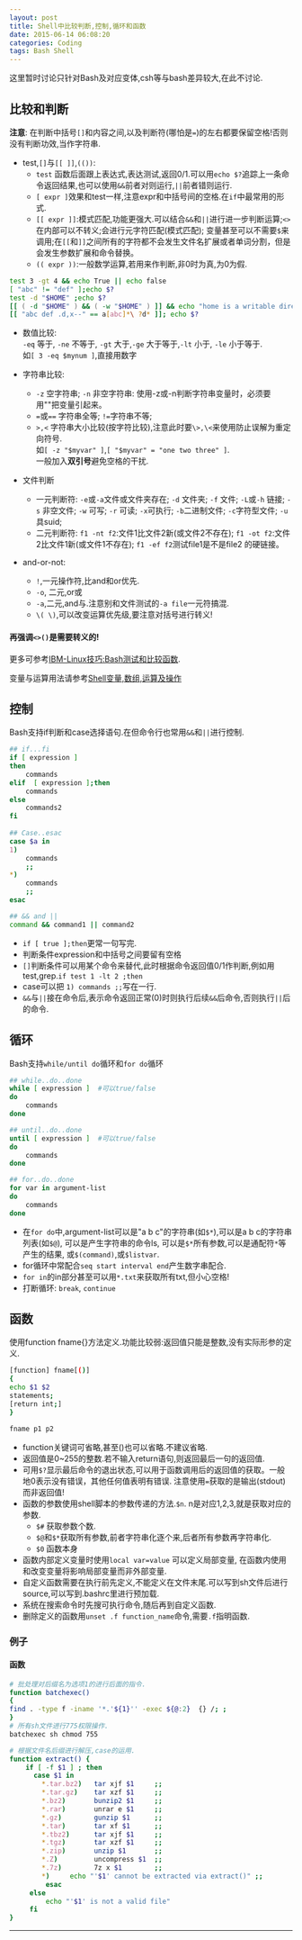 ```yaml
---
layout: post
title: Shell中比较判断,控制,循环和函数
date: 2015-06-14 06:08:20
categories: Coding
tags: Bash Shell
---
```


这里暂时讨论只针对Bash及对应变体,csh等与bash差异较大,在此不讨论.

## 比较和判断

**注意**: 在判断中括号`[]`和内容之间,以及判断符(哪怕是`=`)的左右都要保留空格!否则没有判断功效,当作字符串.

- test,`[]`与`[[ ]]`,`(())`:  
  - `test` 函数后面跟上表达式,表达测试,返回0/1.可以用`echo $?`追踪上一条命令返回结果,也可以使用`&&`前者对则运行,`||`前者错则运行.
  - `[ expr ]`效果和test一样,注意expr和中括号间的空格.在`if`中最常用的形式.
  - `[[ expr ]]`:模式匹配,功能更强大.可以结合`&&`和`||`进行进一步判断运算;`<>`在内部可以不转义;会进行元字符匹配(模式匹配); 变量甚至可以不需要`$`来调用;在`[[`和`]]`之间所有的字符都不会发生文件名扩展或者单词分割，但是会发生参数扩展和命令替换。
  - `(( expr ))`:一般数学运算,若用来作判断,非0时为真,为0为假.

~~~ bash  
test 3 -gt 4 && echo True || echo false
[ "abc" != "def" ];echo $?
test -d "$HOME" ;echo $?
[[ ( -d "$HOME" ) && ( -w "$HOME" ) ]] && echo "home is a writable directory"
[[ "abc def .d,x--" == a[abc]*\ ?d* ]]; echo $?
~~~

- 数值比较:  
`-eq` 等于, `-ne` 不等于, `-gt` 大于,`-ge` 大于等于,`-lt` 小于, `-le` 小于等于.  
如`[ 3 -eq $mynum ]`,直接用数字

- 字符串比较:  
  - `-z` 空字符串; `-n` 非空字符串: 使用-z或-n判断字符串变量时，必须要用""把变量引起来。  
  - `=`或`==` 字符串全等; `!=`字符串不等;
  - `>,<` 字符串大小比较(按字符比较),注意此时要`\>,\<`来使用防止误解为重定向符号.  
如`[ -z "$myvar" ]`,`[ "$myvar" = "one two three" ]`.  
一般加入**双引号**避免空格的干扰.

- 文件判断  
  - 一元判断符: `-e`或`-a`文件或文件夹存在; `-d` 文件夹; `-f` 文件; `-L`或`-h` 链接; `-s` 非空文件; `-w` 可写; `-r` 可读; `-x`可执行; `-b`二进制文件; `-c`字符型文件; `-u` 具suid;  
  - 二元判断符: `f1 -nt f2`:文件1比文件2新(或文件2不存在); `f1 -ot f2`:文件2比文件1新(或文件1不存在); `f1 -ef f2`测试file1是不是file2 的硬链接。  

- and-or-not:  
  - `!`,一元操作符,比and和or优先.
  - `-o`, 二元,or或
  - `-a`,二元,and与.注意别和文件测试的`-a file`一元符搞混.
  - `\( \)`,可以改变运算优先级,要注意对括号进行转义!

#### 再强调`<>()`是需要转义的!

更多可参考[IBM-Linux技巧:Bash测试和比较函数](http://www.ibm.com/developerworks/cn/linux/l-bash-test.html).

变量与运算用法请参考[Shell变量,数组,运算及操作](/2015/06/15/shell-varient-operation/)

## 控制
Bash支持if判断和case选择语句.在但命令行也常用`&&`和`||`进行控制.

~~~ bash
## if...fi
if [ expression ]
then
    commands
elif  [ expression ];then
    commands
else
    commands2
fi
 
## Case..esac
case $a in
1)
    commands
    ;;
*)
    commands
    ;;
esac

## && and ||
command && command1 || command2
~~~

- `if [ true ];then`更常一句写完.
- 判断条件expression和中括号之间要留有空格
- `[]`判断条件可以用某个命令来替代,此时根据命令返回值0/1作判断,例如用test,grep.`if test 1 -lt 2 ;then`
- case可以把 `1) commands ;;`写在一行.
- `&&`与`||`接在命令后,表示命令返回正常(0)时则执行后续`&&`后命令,否则执行`||`后的命令.

## 循环
Bash支持`while/until do`循环和`for do`循环

~~~bash
## while..do..done
while [ expression ]  #可以true/false
do
    commands
done

## until..do..done
until [ expression ]  #可以true/false
do
	commands
done

## for..do..done
for var in argument-list
do
    commands
done
~~~

- 在`for do`中,argument-list可以是"a b c"的字符串(如`$*`),可以是a b c的字符串列表(如`$@`), 可以是产生字符串的命令ls, 可以是`$*`所有参数,可以是通配符`*`等产生的结果, 或`$(command)`,或`$listvar`.
- for循环中常配合`seq start interval end`产生数字串配合.
- `for in`的in部分甚至可以用`*.txt`来获取所有txt,但小心空格!
- 打断循环: `break`, `continue`

## 函数
使用function fname{}方法定义.功能比较弱:返回值只能是整数,没有实际形参的定义.

~~~ bash
[function] fname[()]
{
echo $1 $2
statements;
[return int;]
}

fname p1 p2
~~~

- function关键词可省略,甚至()也可以省略.不建议省略.
- 返回值是0~255的整数.若不输入return语句,则返回最后一句的返回值.
- 可用`$?`显示最后命令的退出状态,可以用于函数调用后的返回值的获取。一般地0表示没有错误，其他任何值表明有错误. 注意使用`=`获取的是输出(stdout)而非返回值!
- 函数的参数使用shell脚本的参数传递的方法.`$n`. n是对应1,2,3,就是获取对应的参数.
  - `$#` 获取参数个数.
  - `$@`和`$*`获取所有参数,前者字符串化逐个来,后者所有参数再字符串化.
  - `$0` 函数本身
- 函数内部定义变量时使用`local var=value` 可以定义局部变量, 在函数内使用和改变变量将影响局部变量而非外部变量.
- 自定义函数需要在执行前先定义,不能定义在文件末尾.可以写到sh文件后进行source,可以写到.bashrc里进行预加载.
- 系统在搜索命令时先搜可执行命令,随后再到自定义函数.
- 删除定义的函数用`unset .f function_name`命令,需要`.f`指明函数.

### 例子

#### 函数

~~~ bash
# 批处理对后缀名为选项1的进行后面的指令.
function batchexec()
{
find . -type f -iname '*.'${1}'' -exec ${@:2}  {} /; ;
}
# 所有sh文件进行775权限操作.
batchexec sh chmod 755
~~~

~~~ bash
# 根据文件名后缀进行解压,case的运用.
function extract() { 
    if [ -f $1 ] ; then 
      case $1 in 
        *.tar.bz2)   tar xjf $1     ;; 
        *.tar.gz)    tar xzf $1     ;; 
        *.bz2)       bunzip2 $1     ;; 
        *.rar)       unrar e $1     ;; 
        *.gz)        gunzip $1      ;; 
        *.tar)       tar xf $1      ;; 
        *.tbz2)      tar xjf $1     ;; 
        *.tgz)       tar xzf $1     ;; 
        *.zip)       unzip $1       ;; 
        *.Z)         uncompress $1  ;; 
        *.7z)        7z x $1        ;; 
        *)     echo "'$1' cannot be extracted via extract()" ;; 
         esac 
     else 
         echo "'$1' is not a valid file" 
     fi 
}
~~~

---
